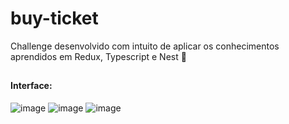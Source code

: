 # buy-ticket
Challenge desenvolvido com intuito de aplicar os conhecimentos aprendidos em Redux, Typescript e Nest 🧡

##

#### Interface:

![image](https://user-images.githubusercontent.com/66935004/166311184-2c7ec267-0d8a-4a6d-a8b9-01ab06867e6e.png)
![image](https://user-images.githubusercontent.com/66935004/166311058-5ab02c4d-8ffe-4ba6-8b5b-01dd1be06d69.png)
![image](https://user-images.githubusercontent.com/66935004/166311004-b8f51bb6-7d67-4294-b5fd-4033dd0e5ed3.png)

